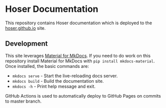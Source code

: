 # Hoser Documentation
This repository contains Hoser documentation which is deployed to the [hoser.github.io](https://hoser.github.io) site.

## Development
This site leverages [Material for MkDocs](https://squidfunk.github.io/mkdocs-material). If you need to do work on this repository install Material for MkDocs with `pip install mkdocs-material`. Once installed, the basic commands are:

* `mkdocs serve` - Start the live-reloading docs server.
* `mkdocs build` - Build the documentation site.
* `mkdocs -h` - Print help message and exit.

GitHub Actions is used to automatically deploy to GitHub Pages on commits to master branch.